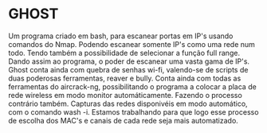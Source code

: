 # GHOST

Um programa criado em bash, para escanear portas em IP's usando comandos do Nmap.
Podendo escanear somente IP's como uma rede num todo.
Tendo também a possibilidade de selecionar a função full range.
Dando assim ao programa, o poder de escanear uma vasta gama de IP's.
Ghost conta ainda com quebra de senhas wi-fi, valendo-se de scripts de duas poderosas ferramentas, reaver e bully.
Conta ainda com todas as ferramentas do aircrack-ng, possibilitando o programa a colocar a placa de rede wireless em modo monitor automáticamente.
Fazendo o processo contrário também.
Capturas das redes disponivéis em modo automático, com o comando wash -i.
Estamos trabalhando para que logo esse processo de escolha dos MAC's e canais de cada rede seja mais automatizado.
